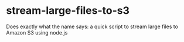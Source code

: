 stream-large-files-to-s3
========================

Does exactly what the name says: a quick script to stream large files to Amazon S3 using node.js
